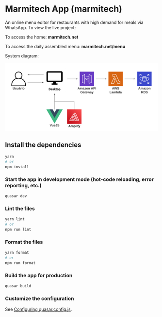 # Marmitech App (marmitech)

An online menu editor for restaurants with high demand for meals via WhatsApp.
To view the live project:

To access the home:
__marmitech.net__

To access the daily assembled menu:
__marmitech.net/menu__

System diagram:

![Logo do meu projeto](/images/system_diagram.png)

## Install the dependencies

```bash
yarn
# or
npm install
```

### Start the app in development mode (hot-code reloading, error reporting, etc.)

```bash
quasar dev
```

### Lint the files

```bash
yarn lint
# or
npm run lint
```

### Format the files

```bash
yarn format
# or
npm run format
```

### Build the app for production

```bash
quasar build
```

### Customize the configuration

See [Configuring quasar.config.js](https://v2.quasar.dev/quasar-cli-vite/quasar-config-js).
